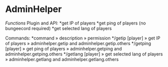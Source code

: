 # AdminHelper
*Functions*
Plugin and API:
*get IP of players
*get ping of players (no bungeecord required)
*get selected lang of players

Commands:
*command » description » permission
*/getip [player] » get IP of players » adminhelper.getip and adminhelper.getip.others
*/getping [player] » get ping of players » adminhelper.getping and adminhelper.getping.others
*/getlang [player] » get selected lang of players » adminhelper.getlang and adminhelper.getlang.others
